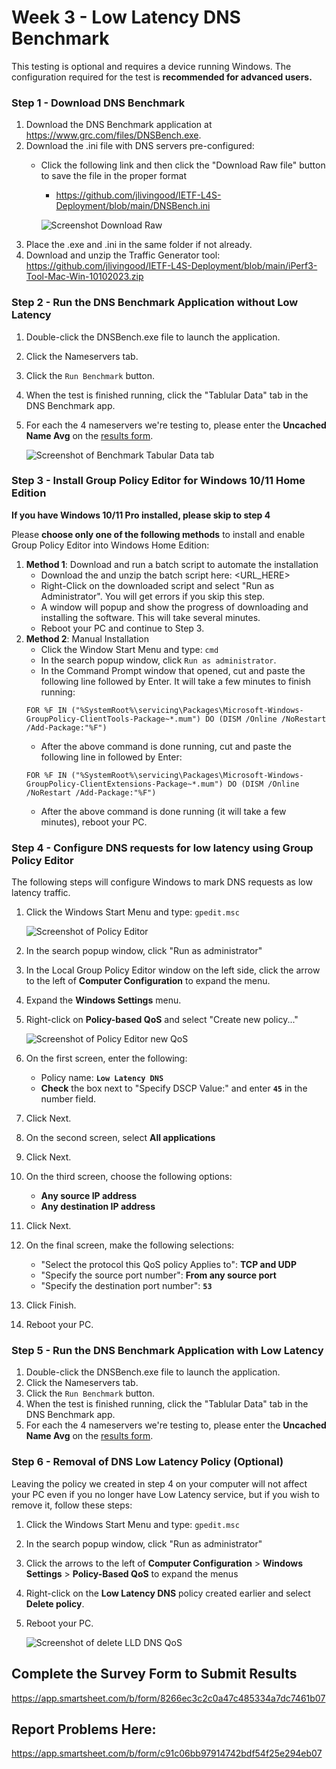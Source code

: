 # Week 3 - Low Latency DNS Benchmark

This testing is optional and requires a device running Windows.  The configuration required for the test is **recommended for advanced users.**

### Step 1 - Download DNS Benchmark 
1. Download the DNS Benchmark application at https://www.grc.com/files/DNSBench.exe.
1. Download the .ini file with DNS servers pre-configured: 
   *   Click the following link and then click the "Download Raw file" button to save the file in the proper format
       * https://github.com/jlivingood/IETF-L4S-Deployment/blob/main/DNSBench.ini
         
       ![Screenshot Download Raw](https://github.com/elocmcs/IETF-L4S-Deployment/blob/main/Screenshot-231023-5.jpg)
1. Place the .exe and .ini in the same folder if not already.
2. Download and unzip the Traffic Generator tool: https://github.com/jlivingood/IETF-L4S-Deployment/blob/main/iPerf3-Tool-Mac-Win-10102023.zip

### Step 2 - Run the DNS Benchmark Application without Low Latency
1. Double-click the DNSBench.exe file to launch the application.
2. Click the Nameservers tab.
3. Click the `Run Benchmark` button.
4. When the test is finished running, click the "Tablular Data" tab in the DNS Benchmark app.
5. For each the 4 nameservers we're testing to, please enter the **Uncached Name Avg** on the [results form](https://app.smartsheet.com/b/form/8266ec3c2c0a47c485334a7dc7461b07). 

   ![Screenshot of Benchmark Tabular Data tab](https://github.com/elocmcs/IETF-L4S-Deployment/blob/main/Screenshot_231019-1.jpg)
 
### Step 3 - Install Group Policy Editor for Windows 10/11 Home Edition
**If you have Windows 10/11 Pro installed, please skip to step 4**

Please **choose only one of the following methods** to install and enable Group Policy Editor into Windows Home Edition:
1. **Method 1**: Download and run a batch script to automate the installation
   * Download the and unzip the batch script here: <URL_HERE>
   * Right-Click on the downloaded script and select "Run as Administrator". You will get errors if you skip this step.
   * A window will popup and show the progress of downloading and installing the software. This will take several minutes.
   * Reboot your PC and continue to Step 3.
1. **Method 2**: Manual Installation
   * Click the Window Start Menu and type: `cmd`
   * In the search popup window, click `Run as administrator`.
   * In the Command Prompt window that opened, cut and paste the following line followed by Enter. It will take a few minutes to finish running:
   ```
   FOR %F IN ("%SystemRoot%\servicing\Packages\Microsoft-Windows-GroupPolicy-ClientTools-Package~*.mum") DO (DISM /Online /NoRestart /Add-Package:"%F")
   ```
   * After the above command is done running, cut and paste the following line in followed by Enter:
   ```
   FOR %F IN ("%SystemRoot%\servicing\Packages\Microsoft-Windows-GroupPolicy-ClientExtensions-Package~*.mum") DO (DISM /Online /NoRestart /Add-Package:"%F")
   ```
   * After the above command is done running (it will take a few minutes), reboot your PC.

### Step 4 - Configure DNS requests for low latency using Group Policy Editor
The following steps will configure Windows to mark DNS requests as low latency traffic.
1. Click the Windows Start Menu and type: `gpedit.msc`
   
   ![Screenshot of Policy Editor](https://github.com/elocmcs/IETF-L4S-Deployment/blob/main/Screenshot_231023-2.jpg)
   
3. In the search popup window, click "Run as administrator"
4. In the Local Group Policy Editor window on the left side, click the arrow to the left of **Computer Configuration** to expand the menu.
5. Expand the **Windows Settings** menu.
6. Right-click on **Policy-based QoS** and select "Create new policy..."

   ![Screenshot of Policy Editor new QoS](https://github.com/elocmcs/IETF-L4S-Deployment/blob/main/Screenshot-231023-3.jpg)
   
8. On the first screen, enter the following:
   * Policy name: **`Low Latency DNS`**
   * **Check** the box next to "Specify DSCP Value:" and enter **`45`** in the number field.
9. Click Next.
10. On the second screen, select **All applications**
11. Click Next.
12. On the third screen, choose the following options:
    * **Any source IP address**
    * **Any destination IP address**
13. Click Next.
14. On the final screen, make the following selections:
    * "Select the protocol this QoS policy Applies to": **TCP and UDP**
    * "Specify the source port number": **From any source port**
    * "Specify the destination port number": **`53`**
15. Click Finish.
16. Reboot your PC.
 
### Step 5 - Run the DNS Benchmark Application with Low Latency
1. Double-click the DNSBench.exe file to launch the application.
1. Click the Nameservers tab.
1. Click the `Run Benchmark` button.
1. When the test is finished running, click the "Tablular Data" tab in the DNS Benchmark app.
1. For each the 4 nameservers we're testing to, please enter the **Uncached Name Avg** on the [results form](https://app.smartsheet.com/b/form/8266ec3c2c0a47c485334a7dc7461b07).

### Step 6 - Removal of DNS Low Latency Policy (Optional)
Leaving the policy we created in step 4 on your computer will not affect your PC even if you no longer have Low Latency service, but if you wish to remove it, follow these steps:
1. Click the Windows Start Menu and type: `gpedit.msc`
2. In the search popup window, click "Run as administrator"
3. Click the arrows to the left of **Computer Configuration** > **Windows Settings** > **Policy-Based QoS** to expand the menus
4. Right-click on the **Low Latency DNS** policy created earlier and select **Delete policy**.
5. Reboot your PC.

   ![Screenshot of delete LLD DNS QoS](https://github.com/elocmcs/IETF-L4S-Deployment/blob/main/Screenshot_231023-4.jpg)

## Complete the Survey Form to Submit Results
https://app.smartsheet.com/b/form/8266ec3c2c0a47c485334a7dc7461b07

## Report Problems Here: 
https://app.smartsheet.com/b/form/c91c06bb97914742bdf54f25e294eb07
